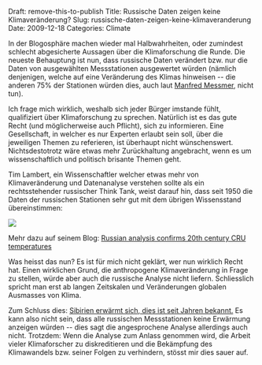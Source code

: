 Draft: remove-this-to-publish
Title: Russische Daten zeigen keine Klimaveränderung?
Slug: russische-daten-zeigen-keine-klimaveranderung
Date: 2009-12-18
Categories: Climate

In der Blogosphäre machen wieder mal Halbwahrheiten, oder zumindest schlecht abgesicherte Aussagen über die Klimaforschung die Runde. Die neueste Behauptung ist nun, dass russische Daten verändert bzw. nur die Daten von ausgewählten Messstationen ausgewertet würden (nämlich denjenigen, welche auf eine Veränderung des Klimas hinweisen -- die anderen 75% der Stationen würden dies, auch laut [Manfred Messmer](http://arlesheimreloaded.ch/article/climategate-russland-unterschlagene-daten), nicht tun).

Ich frage mich wirklich, weshalb sich jeder Bürger imstande fühlt, qualifiziert über Klimaforschung zu sprechen. Natürlich ist es das gute Recht (und möglicherweise auch Pflicht), sich zu informieren. Eine Gesellschaft, in welcher es nur Experten erlaubt sein soll, über die jeweiligen Themen zu referieren, ist überhaupt nicht wünschenswert. Nichtsdestotrotz wäre etwas mehr Zurückhaltung angebracht, wenn es um wissenschaftlich und politisch brisante Themen geht.

Tim Lambert, ein Wissenschaftler welcher etwas mehr von Klimaveränderung und Datenanalyse verstehen sollte als ein rechtsstehender russischer Think Tank, weist darauf hin, dass seit 1950 die Daten der russischen Stationen sehr gut mit dem übrigen Wissensstand übereinstimmen:

![](http://scienceblogs.com/deltoid/wp-content/blogs.dir/443/files/2012/04/i-7151784fb35ffa013f2706b6a1319379-crutem3+russia.png)

Mehr dazu auf seinem Blog: [Russian analysis confirms 20th century CRU temperatures](http://scienceblogs.com/deltoid/2009/12/russian_analysis_confirms_20th.php)

Was heisst das nun? Es ist für mich nicht geklärt, wer nun wirklich Recht hat. Einen wirklichen Grund, die anthropogene Klimaveränderung in Frage zu stellen, würde aber auch die russische Analyse nicht liefern. Schliesslich spricht man erst ab langen Zeitskalen und Veränderungen globalen Ausmasses von Klima.

Zum Schluss dies: [Sibirien erwärmt sich, dies ist seit Jahren bekannt.](http://406.ch/2005/09/07/gefahr-durch-schmelzenden-permafrost/) Es kann also nicht sein, dass alle russischen Messstationen keine Erwärmung anzeigen würden -- dies sagt die angesprochene Analyse allerdings auch nicht. Trotzdem: Wenn die Analyse zum Anlass genommen wird, die Arbeit vieler Klimaforscher zu diskreditieren und die Bekämpfung des Klimawandels bzw. seiner Folgen zu verhindern, stösst mir dies sauer auf.

